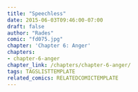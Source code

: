 ```yaml
---
title: "Speechless"
date: 2015-06-03T09:46:00-07:00
draft: false
author: "Rades"
comic: "fd075.jpg"
chapter: 'Chapter 6: Anger'
chapters:
- chapter-6-anger
chapter_link: /chapters/chapter-6-anger/
tags: TAGSLISTTEMPLATE
related_comics: RELATEDCOMICTEMPLATE
---
```

